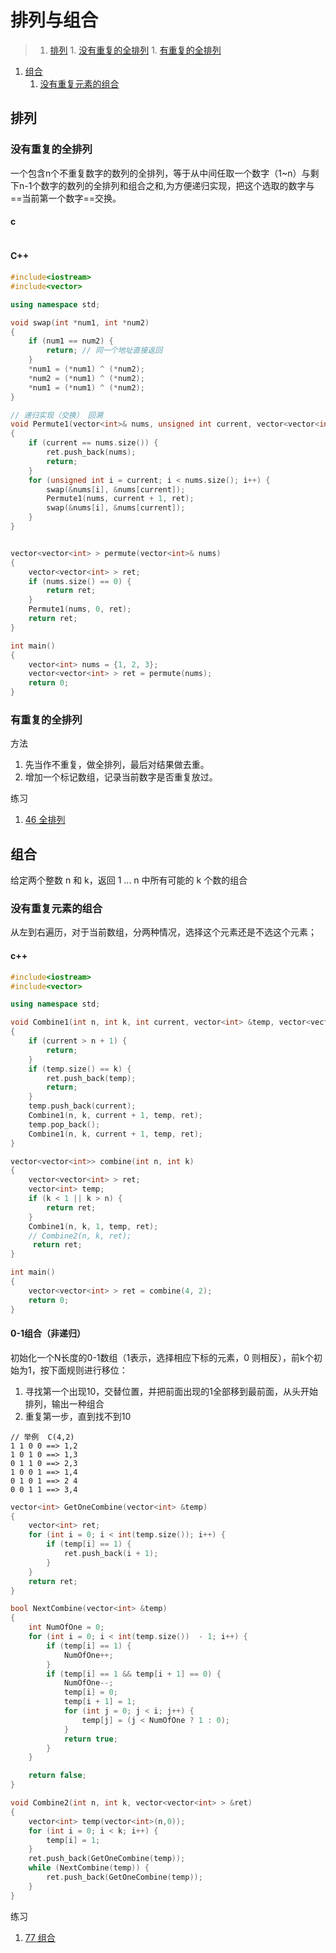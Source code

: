 # 排列与组合

>1. [排列](#排列 "排列")
	1. [没有重复的全排列](#没有重复的全排列 "没有重复的全排列")
	1. [有重复的全排列](#有重复的全排列 "有重复的全排列")
1. [组合](#组合 "组合")
	1. [没有重复元素的组合](#没有重复元素的组合 "没有重复元素的组合")

## 排列

### 没有重复的全排列

一个包含n个不重复数字的数列的全排列，等于从中间任取一个数字（1~n）与剩下n-1个数字的数列的全排列和组合之和,为方便递归实现，把这个选取的数字与==当前第一个数字==交换。

#### c
```c
```

#### C++
```c++
#include<iostream>
#include<vector>

using namespace std;

void swap(int *num1, int *num2)
{
    if (num1 == num2) {
        return; // 同一个地址直接返回
    }
    *num1 = (*num1) ^ (*num2);
    *num2 = (*num1) ^ (*num2);
    *num1 = (*num1) ^ (*num2);
}

// 递归实现（交换） 回溯
void Permute1(vector<int>& nums, unsigned int current, vector<vector<int> > &ret)
{
    if (current == nums.size()) {
        ret.push_back(nums);
        return;
    }
    for (unsigned int i = current; i < nums.size(); i++) {
        swap(&nums[i], &nums[current]);
        Permute1(nums, current + 1, ret);
        swap(&nums[i], &nums[current]);
    }
}


vector<vector<int> > permute(vector<int>& nums)
{
    vector<vector<int> > ret;
    if (nums.size() == 0) {
        return ret;
    }
    Permute1(nums, 0, ret);
    return ret;
}

int main()
{
    vector<int> nums = {1, 2, 3};
    vector<vector<int> > ret = permute(nums);
    return 0;
}
```

### 有重复的全排列

方法
1. 先当作不重复，做全排列，最后对结果做去重。
2. 增加一个标记数组，记录当前数字是否重复放过。


练习
1. [46 全排列](https://leetcode-cn.com/problems/permutations)

## 组合

给定两个整数 n 和 k，返回 1 ... n 中所有可能的 k 个数的组合

### 没有重复元素的组合

从左到右遍历，对于当前数组，分两种情况，选择这个元素还是不选这个元素；

#### c++

```c++
#include<iostream>
#include<vector>

using namespace std;

void Combine1(int n, int k, int current, vector<int> &temp, vector<vector<int> > &ret)
{
    if (current > n + 1) {
        return;
    }
    if (temp.size() == k) {
        ret.push_back(temp);
        return;
    }
    temp.push_back(current);
    Combine1(n, k, current + 1, temp, ret);
    temp.pop_back();
    Combine1(n, k, current + 1, temp, ret);
}

vector<vector<int>> combine(int n, int k)
{
    vector<vector<int> > ret;
    vector<int> temp;
    if (k < 1 || k > n) {
        return ret;
    }
    Combine1(n, k, 1, temp, ret);
    // Combine2(n, k, ret);
     return ret;
}

int main()
{
    vector<vector<int> > ret = combine(4, 2);
    return 0;
}
```

#### 0-1组合（非递归）

初始化一个N长度的0-1数组（1表示，选择相应下标的元素，0 则相反），前k个初始为1，按下面规则进行移位：
1. 寻找第一个出现10，交替位置，并把前面出现的1全部移到最前面，从头开始排列，输出一种组合
2. 重复第一步，直到找不到10

```
// 举例  C(4,2) 
1 1 0 0 ==> 1,2
1 0 1 0 ==> 1,3
0 1 1 0 ==> 2,3
1 0 0 1 ==> 1,4
0 1 0 1 ==> 2 4
0 0 1 1 ==> 3,4
```

```c++
vector<int> GetOneCombine(vector<int> &temp)
{
    vector<int> ret;
    for (int i = 0; i < int(temp.size()); i++) {
        if (temp[i] == 1) {
            ret.push_back(i + 1);
        }
    }
    return ret;
}

bool NextCombine(vector<int> &temp)
{
    int NumOfOne = 0;
    for (int i = 0; i < int(temp.size())  - 1; i++) {
        if (temp[i] == 1) {
            NumOfOne++;
        }
        if (temp[i] == 1 && temp[i + 1] == 0) {
            NumOfOne--;
            temp[i] = 0;
            temp[i + 1] = 1;
            for (int j = 0; j < i; j++) {
                temp[j] = (j < NumOfOne ? 1 : 0);
            }
            return true;
        }
    }

    return false;
}

void Combine2(int n, int k, vector<vector<int> > &ret)
{
    vector<int> temp(vector<int>(n,0));
    for (int i = 0; i < k; i++) {
        temp[i] = 1;
    }
    ret.push_back(GetOneCombine(temp));
    while (NextCombine(temp)) {
        ret.push_back(GetOneCombine(temp));
    }
}
```

练习
1. [77 组合](https://leetcode-cn.com/problems/combinations/)